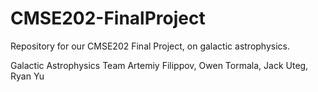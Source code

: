 # CMSE202-FinalProject
Repository for our CMSE202 Final Project, on galactic astrophysics.

Galactic Astrophysics Team
Artemiy Filippov, Owen Tormala, Jack Uteg, Ryan Yu
